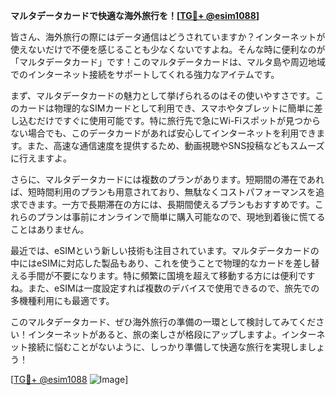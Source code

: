 **マルタデータカードで快適な海外旅行を！[[TG💪+ @esim1088](https://t.me/s/esim1088)]**

皆さん、海外旅行の際にはデータ通信はどうされていますか？インターネットが使えないだけで不便を感じることも少なくないですよね。そんな時に便利なのが「マルタデータカード」です！このマルタデータカードは、マルタ島や周辺地域でのインターネット接続をサポートしてくれる強力なアイテムです。

まず、マルタデータカードの魅力として挙げられるのはその使いやすさです。このカードは物理的なSIMカードとして利用でき、スマホやタブレットに簡単に差し込むだけですぐに使用可能です。特に旅行先で急にWi-Fiスポットが見つからない場合でも、このデータカードがあれば安心してインターネットを利用できます。また、高速な通信速度を提供するため、動画視聴やSNS投稿などもスムーズに行えますよ。

さらに、マルタデータカードには複数のプランがあります。短期間の滞在であれば、短時間利用のプランも用意されており、無駄なくコストパフォーマンスを追求できます。一方で長期滞在の方には、長期間使えるプランもおすすめです。これらのプランは事前にオンラインで簡単に購入可能なので、現地到着後に慌てることはありません。

最近では、eSIMという新しい技術も注目されています。マルタデータカードの中にはeSIMに対応した製品もあり、これを使うことで物理的なカードを差し替える手間が不要になります。特に頻繁に国境を超えて移動する方には便利ですね。また、eSIMは一度設定すれば複数のデバイスで使用できるので、旅先での多機種利用にも最適です。

このマルタデータカード、ぜひ海外旅行の準備の一環として検討してみてください！インターネットがあると、旅の楽しさが格段にアップしますよ。インターネット接続に悩むことがないように、しっかり準備して快適な旅行を実現しましょう！

[[TG💪+ @esim1088](https://t.me/s/esim1088) ![Image](https://i.postimg.cc/Y0z9fWf4/image.png)]